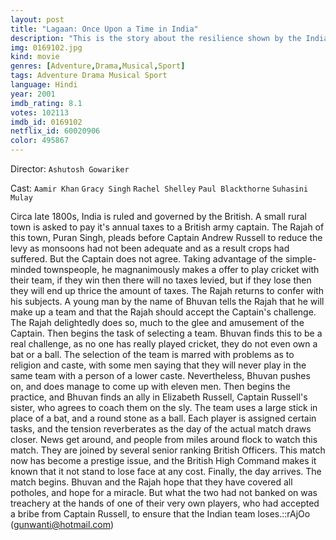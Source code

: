 ```yaml
---
layout: post
title: "Lagaan: Once Upon a Time in India"
description: "This is the story about the resilience shown by the Indians when they were under the British Rule. They are already taxed to the bone by the British and their cronies, but when Jack Russell announces that he will double the Lagaan (tax) from all villagers, they decide to oppose it. Leading the villagers is a handsome young man named Bhuvan, who challenges them to a game of cricket, a game that is to be played by vete.."
img: 0169102.jpg
kind: movie
genres: [Adventure,Drama,Musical,Sport]
tags: Adventure Drama Musical Sport 
language: Hindi
year: 2001
imdb_rating: 8.1
votes: 102113
imdb_id: 0169102
netflix_id: 60020906
color: 495867
---
```

Director: `Ashutosh Gowariker`  

Cast: `Aamir Khan` `Gracy Singh` `Rachel Shelley` `Paul Blackthorne` `Suhasini Mulay` 

Circa late 1800s, India is ruled and governed by the British. A small rural town is asked to pay it's annual taxes to a British army captain. The Rajah of this town, Puran Singh, pleads before Captain Andrew Russell to reduce the levy as monsoons had not been adequate and as a result crops had suffered. But the Captain does not agree. Taking advantage of the simple-minded townspeople, he magnanimously makes a offer to play cricket with their team, if they win then there will no taxes levied, but if they lose then they will end up thrice the amount of taxes. The Rajah returns to confer with his subjects. A young man by the name of Bhuvan tells the Rajah that he will make up a team and that the Rajah should accept the Captain's challenge. The Rajah delightedly does so, much to the glee and amusement of the Captain. Then begins the task of selecting a team. Bhuvan finds this to be a real challenge, as no one has really played cricket, they do not even own a bat or a ball. The selection of the team is marred with problems as to religion and caste, with some men saying that they will never play in the same team with a person of a lower caste. Nevertheless, Bhuvan pushes on, and does manage to come up with eleven men. Then begins the practice, and Bhuvan finds an ally in Elizabeth Russell, Captain Russell's sister, who agrees to coach them on the sly. The team uses a large stick in place of a bat, and a round stone as a ball. Each player is assigned certain tasks, and the tension reverberates as the day of the actual match draws closer. News get around, and people from miles around flock to watch this match. They are joined by several senior ranking British Officers. This match now has become a prestige issue, and the British High Command makes it known that it not stand to lose face at any cost. Finally, the day arrives. The match begins. Bhuvan and the Rajah hope that they have covered all potholes, and hope for a miracle. But what the two had not banked on was treachery at the hands of one of their very own players, who had accepted a bribe from Captain Russell, to ensure that the Indian team loses.::rAjOo (gunwanti@hotmail.com)